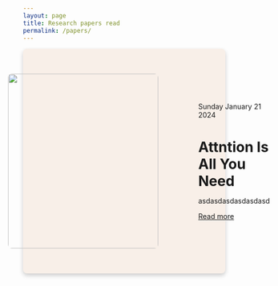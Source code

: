 ```yaml
---
layout: page
title: Research papers read
permalink: /papers/
---
```



<style>
    *,
    *::before,
    *::after{
        margin: 0;
        padding: 0;
        box-sizing: border-box;
    }

    html{
        font-family: 'Roboto', sans-serif;
        font-size: 10px;
    }

    img{
        width: 100%;
    }

    .card{
        width: 100%;
        max-width: 98rem;
        padding: 5rem;
        /* background-color: #fff; */
        background-color: #f8efe8;
        box-shadow: 0 4px 8px 0 rgba(0,0,0,0.2);
        transition: 0.2s;
        display: flex;
        align-items: center;
        border-radius: .8rem;
    }

    .card_image{
        min-width: 30rem;
        max-width: 30rem;
        height: 35rem;
        transform: translateX(-8rem);
        position: relative;
    }

    .card_image img{
        width: 100%;
        height: 100%;
        object-fit: cover;
        display: block;
        border-radius: .8rem;
    }

    .card_image::before{
        width: 100%;
        height: 100%;
        position: absolute;
        top: 0;
        left: 0;
        background: linear-gradient(to right, rga(79,172,254,.8),
                                              rga(0, 242, 254, .8));
        box-shadow: .5rem .5rem 3rem 1px rgba(0,0,0,.05);
        border-radius: .8rem;
    }

</style>


<!-- <div class="card background1">
    <div class="card_image">
            <img src="../resources/attention.png">
    </div>
    <div class="card_info">
        <div class="card_date">
            <span>Sunday</span>
            <span>January 21 2024</span>
        </div>
        <h1 class="card_title">Attntion Is All You Need</h1>
        <p class="card_desc">
        asdasdasdasdasdasd
        </p>
        <a href="#" class="card_cta">Read more</a>
    </div>
</div> -->

<div class="card">
        <div class="card_image">
            <img src="../resources/attention.png">
        </div>
        <div class="card_info">
            <div class="card_date">
                <span>Sunday</span>
                <span>January 21 2024</span>
            </div>
            <h1 class="card_title">Attntion Is All You Need</h1>
            <p class="card_desc">
            asdasdasdasdasdasd
            </p>
            <a href="/attention" class="card_cta">Read more</a>
        </div>
</div>

<!-- <style>
.card {
  box-shadow: 0 4px 8px 0 rgba(0,0,0,0.2);
  transition: 0.2s;
  width: 100%;
}

.card:hover {
  box-shadow: 0 8px 16px 0 rgba(0,0,0,0.2);
}

.container {
  padding: 2px 16px;
}
</style> -->

<!-- <div class="card">
  <img src="img_avatar.png" alt="Avatar" style="width:100%">
  <div class="container">
    <h4><b>John Doe</b></h4> 
    <p>Architect & Engineer</p> 
  </div>
</div> -->

<!-- <style>
.float-layout {
  padding: 5px 5px;
  float: left;
  width: 100%;
  height: auto;
  box-sizing: border-box;
  margin: 0;
}

.card-container {
  overflow: hidden;
}

.card {
  background-color: dodgerblue;
  color: black;
  min-height: 100%; /*replace this it in width: 100%*/
  width: 50%;
  float: right;
}

.card-title {
  font-size: 30px;
  text-align: center;
  font-weight: bold;
  padding-top: 20px;
}

.card-desc {
  padding: 10px;
  text-align: left;
  font-size: 18px;
}

/*add this it*/
.card-image {
  display: flex;
}
/*-------------*/

div.card-image img {
  width: 50%;
  height: auto;
}

/* Phone Devices Query */
@media only screen and (max-width: 37.5em) {
  div.card-image img {
    width: 100%;
    height: auto;
  }
  
  /*add this it*/
  .card-image {
     flex-direction: column;
  }
  /*----------------------*/

  .card {
    width: 100%;
    margin-top: -4px;
  }
}
</style>


<div class="card-container">
  <div class="float-layout">
    <div class="card-image">
      <img src="./resources/attention.png">
      <div class="card">
        <div class="card-title">Title</div>
        <div class="card-desc">
          Lorem ipsum dolor sit amet, consectetur adipiscing elit. Fusce ullamcorper
          mollis tempus. Mauris eu maximus lectus, eu auctor justo. Aenean porta purus
          vel commodo consequat.
        </div>
      </div>
    </div>
  </div>
</div>
 -->
